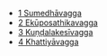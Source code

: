 * [1 Sumedhāvagga](20Ap2/1.md)
* [2 Ekūposathikavagga](20Ap2/2.md)
* [3 Kuṇḍalakesīvagga](20Ap2/3.md)
* [4 Khattiyāvagga](20Ap2/4.md)
